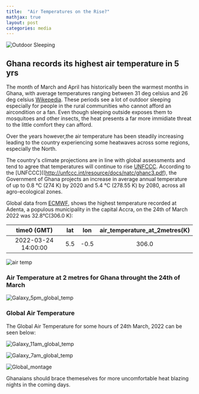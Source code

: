 ```yaml
---
title:  "Air Temperatures on the Rise?"
mathjax: true
layout: post
categories: media
---
```


![Outdoor Sleeping](https://thumbs.dreamstime.com/b/african-child-sleeping-outdoor-9056591.jpg)


## Ghana records its highest air temperature in 5 yrs

The month of March and April has historically been the warmest months in Ghana, with average temperatures ranging between 31 deg celsius and 26 deg celsius [Wikepedia](https://en.wikipedia.org/wiki/Climate_of_Ghana#cite_note-climate_monitor-5).
These periods see a lot of outdoor sleeping especially for people in the rural communities who cannot afford
an aircondition or a fan.
Even though sleeping outside exposes them to mosquitoes and other insects, the heat presents a far more immidiate threat to the little comfort they can afford.

Over the years however,the air temperature has been steadily increasing leading to the country experiencing some heatwaves across some regions, especially the North.

The country's climate projections are in line with global assessments and tend to agree that temperatures will continue to rise [UNFCCC](http://unfccc.int/resource/docs/natc/ghanc3.pdf).
According to the [UNFCCC]((http://unfccc.int/resource/docs/natc/ghanc3.pdf), the Government of Ghana projects an increase in average annual temperature of up to 0.8 °C (274 K) by 2020 and 5.4 °C (278.55 K) by 2080, across all agro-ecological zones.


Global data from [ECMWF](https://registry.opendata.aws/ecmwf-era5/), shows the highest temperature recorded at Adenta, a populous municipality in the capital Accra, on the 24th of March 2022 was 32.8°C(306.0 K):

|time0 (GMT) | lat | lon | air_temperature_at_2metres(K)| 
|:---:|:---:|:---:|:---:|
| 2022-03-24 14:00:00| 5.5 | -0.5 |306.0|

![air temp](https://i.ibb.co/0y5bmTL/Galaxy-5pm-GMT.png)

### Air Temperature at 2 metres for Ghana throught the 24th of March

![Galaxy_5pm_global_temp](https://i.ibb.co/60g7JgP/Galaxy-airtemp-regional-montage.png)

### Global Air Temperature 

The Global Air Temperature for some hours of 24th March, 2022 can be seen below:

![Galaxy_11am_global_temp](https://i.ibb.co/TKR6NVD/Galaxy-global-11am.png)

![Galaxy_7am_global_temp](https://i.ibb.co/nPvcwNM/Galaxy-global-7am.png)

![Global_montage](https://i.ibb.co/mysbcrw/Galaxy-global-montage.png)


Ghanaians should brace themeselves for more uncomfortable heat blazing nights in the coming days.



